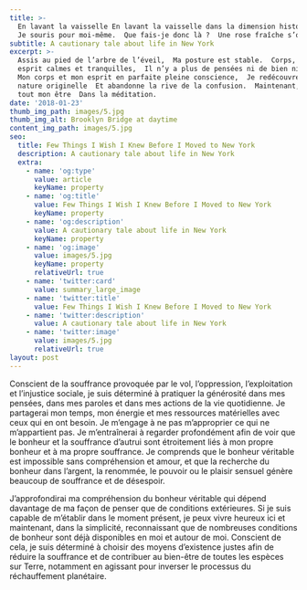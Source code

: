 ```yaml
---
title: >-
  En lavant la vaisselle En lavant la vaisselle dans la dimension historique, 
  Je souris pour moi-même.  Que fais-je donc là ?  Une rose fraîche s’ouvre.
subtitle: A cautionary tale about life in New York
excerpt: >-
  Assis au pied de l’arbre de l’éveil,  Ma posture est stable.  Corps, parole et
  esprit calmes et tranquilles,  Il n’y a plus de pensées ni de bien ni de mal. 
  Mon corps et mon esprit en parfaite pleine conscience,  Je redécouvre ma
  nature originelle  Et abandonne la rive de la confusion.  Maintenant, j’unifie
  tout mon être  Dans la méditation.
date: '2018-01-23'
thumb_img_path: images/5.jpg
thumb_img_alt: Brooklyn Bridge at daytime
content_img_path: images/5.jpg
seo:
  title: Few Things I Wish I Knew Before I Moved to New York
  description: A cautionary tale about life in New York
  extra:
    - name: 'og:type'
      value: article
      keyName: property
    - name: 'og:title'
      value: Few Things I Wish I Knew Before I Moved to New York
      keyName: property
    - name: 'og:description'
      value: A cautionary tale about life in New York
      keyName: property
    - name: 'og:image'
      value: images/5.jpg
      keyName: property
      relativeUrl: true
    - name: 'twitter:card'
      value: summary_large_image
    - name: 'twitter:title'
      value: Few Things I Wish I Knew Before I Moved to New York
    - name: 'twitter:description'
      value: A cautionary tale about life in New York
    - name: 'twitter:image'
      value: images/5.jpg
      relativeUrl: true
layout: post
---
```

Conscient de la souffrance provoquée par le vol, l’oppression, l’exploitation et l’injustice sociale, je suis déterminé à pratiquer la générosité dans mes pensées, dans mes paroles et dans mes actions de la vie quotidienne. Je partagerai mon temps, mon énergie et mes ressources matérielles avec ceux qui en ont besoin. Je m’engage à ne pas m’approprier ce qui ne m’appartient pas. Je m’entraînerai à regarder profondément afin de voir que le bonheur et la souffrance d’autrui sont étroitement liés à mon propre bonheur et à ma propre souffrance. Je comprends que le bonheur véritable est impossible sans compréhension et amour, et que la recherche du bonheur dans l’argent, la renommée, le pouvoir ou le plaisir sensuel génère beaucoup de souffrance et de désespoir.

J’approfondirai ma compréhension du bonheur véritable qui dépend davantage de ma façon de penser que de conditions extérieures. Si je suis capable de m’établir dans le moment présent, je peux vivre heureux ici et maintenant, dans la simplicité, reconnaissant que de nombreuses conditions de bonheur sont déjà disponibles en moi et autour de moi. Conscient de cela, je suis déterminé à choisir des moyens d’existence justes afin de réduire la souffrance et de contribuer au bien-être de toutes les espèces sur Terre, notamment en agissant pour inverser le processus du réchauffement planétaire.
